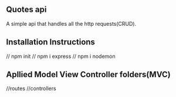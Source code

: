 ## Quotes api
A simple api that handles all the http requests(CRUD).

## Installation Instructions

// npm init
// npm i express
// npm i nodemon

## Apllied Model View Controller folders(MVC)
//routes
//controllers
